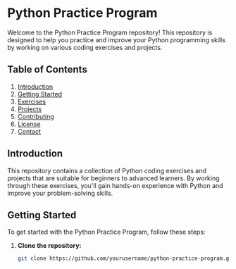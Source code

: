 # Python Practice Program

Welcome to the Python Practice Program repository! This repository is designed to help you practice and improve your Python programming skills by working on various coding exercises and projects.

## Table of Contents
1. [Introduction](#introduction)
2. [Getting Started](#getting-started)
3. [Exercises](#exercises)
4. [Projects](#projects)
5. [Contributing](#contributing)
6. [License](#license)
7. [Contact](#contact)

## Introduction
This repository contains a collection of Python coding exercises and projects that are suitable for beginners to advanced learners. By working through these exercises, you'll gain hands-on experience with Python and improve your problem-solving skills.

## Getting Started
To get started with the Python Practice Program, follow these steps:

1. **Clone the repository:**
   ```bash
   git clone https://github.com/yourusername/python-practice-program.git
